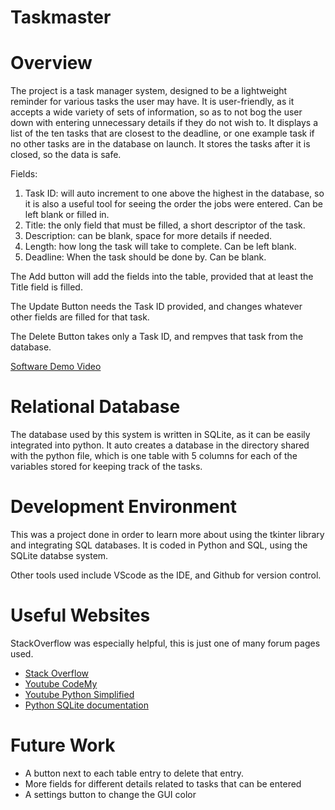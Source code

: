 # Taskmaster


# Overview

The project is a task manager system, designed to be a lightweight reminder for various tasks the user may have. It is user-friendly, as it accepts a wide variety of sets of information, so as to not bog the user down with entering unnecessary details if they do not wish to. It displays a list of the ten tasks that are closest to the deadline, or one example task if no other tasks are in the database on launch. It stores the tasks after it is closed, so the data is safe. 

Fields:

 1. Task ID: will auto increment to one above the highest in the database, so it is also a useful tool for seeing the order the jobs were entered. Can be left blank or filled in.
 2. Title: the only field that must be filled, a short descriptor of the task.
 3. Description: can be blank, space for more details if needed.
 4. Length: how long the task will take to complete. Can be left blank.
 5. Deadline: When the task should be done by. Can be blank.


The Add button will add the fields into the table, provided that at least the Title field is filled.

The Update Button needs the Task ID provided, and changes whatever other fields are filled for that task.

The Delete Button takes only a Task ID, and rempves that task from the database.


[Software Demo Video]([http://youtube.link.goes.here](https://youtu.be/-8HolasgeIc))

# Relational Database

The database used by this system is written in SQLite, as it can be easily integrated into python. It auto creates a database in the directory
shared with the python file, which is one table with 5 columns for each of the variables stored for keeping track of the tasks.

# Development Environment

This was a project done in order to learn more about using the tkinter library and integrating SQL databases. It is coded in Python and SQL, using the SQLite databse system. 

Other tools used include VScode as the IDE, and Github for version control.

# Useful Websites

StackOverflow was especially helpful, this is just one of many forum pages used.

- [Stack Overflow](https://stackoverflow.com/questions/28036241/can-a-tkinter-button-return-a-value-from-an-entry-on-click)
- [Youtube CodeMy](https://www.youtube.com/watch?v=YR3h2CY21-U&list=PLCC34OHNcOtoC6GglhF3ncJ5rLwQrLGnV&index=19)
- [Youtube Python Simplified](https://www.youtube.com/watch?v=Ohj-CqALrwk)
- [Python SQLite documentation](https://docs.python.org/3.8/library/sqlite3.html)

# Future Work

- A button next to each table entry to delete that entry.
- More fields for different details related to tasks that can be entered
- A settings button to change the GUI color
